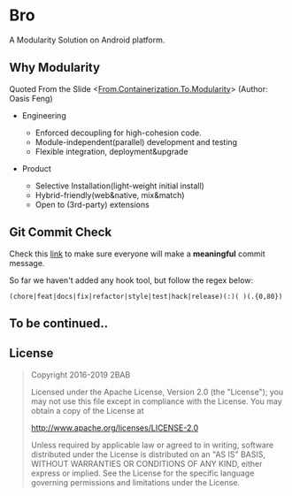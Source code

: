 # Bro

A Modularity Solution on Android platform.

## Why Modularity

Quoted From the Slide <[From.Containerization.To.Modularity](https://www.slideshare.net/oasisfeng/from-containerization-to-modularity)> (Author: Oasis Feng)

- Engineering
  - Enforced decoupling for high-cohesion code.
  - Module-independent(parallel) development and testing
  - Flexible integration, deployment&upgrade

- Product
  - Selective Installation(light-weight initial install)
  - Hybrid-friendly(web&native, mix&match)
  - Open to (3rd-party) extensions
  

## Git Commit Check

Check this [link](https://medium.com/walmartlabs/check-out-these-5-git-tips-before-your-next-commit-c1c7a5ae34d1) to make sure everyone will make a **meaningful** commit message.

So far we haven't added any hook tool, but follow the regex below:

```
(chore|feat|docs|fix|refactor|style|test|hack|release)(:)( )(.{0,80})
```
  
## To be continued..

## License

>
> Copyright 2016-2019 2BAB
>
>Licensed under the Apache License, Version 2.0 (the "License");
you may not use this file except in compliance with the License.
You may obtain a copy of the License at
>
>   http://www.apache.org/licenses/LICENSE-2.0
>
> Unless required by applicable law or agreed to in writing, software
distributed under the License is distributed on an "AS IS" BASIS,
WITHOUT WARRANTIES OR CONDITIONS OF ANY KIND, either express or implied.
See the License for the specific language governing permissions and
limitations under the License.

